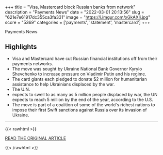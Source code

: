 +++
title = "Visa, Mastercard block Russian banks from network"
description = "Payments News"
date = "2022-03-01 20:13:56"
slug = "621e7e61917dc355ca3fa331"
image = "https://i.imgur.com/xGkAXIi.jpg"
score = "5369"
categories = ['payments', 'statement', 'mastercard']
+++

Payments News

## Highlights

- Visa and Mastercard have cut Russian financial institutions off from their payments networks.
- The move was sought by Ukraine National Bank Governor Kyrylo Shevchenko to increase pressure on Vladimir Putin and his regime.
- The card giants each pledged to donate $2 million for humanitarian assistance to help Ukrainians displaced by the war.
- The U.N.
- expects to swell to as many as 5 million people displaced by war, the UN expects to reach 5 million by the end of the year, according to the U.S.
- The move is part of a coalition of some of the world's richest nations to impose their first Swift sanctions against Russia over its invasion of Ukraine.

---

{{< rawhtml >}}
  <p class="article-category">
    <a target="_blank" href="https://www.paymentsdive.com/news/visa-mastercard-block-russian-banks-from-network/619605/">READ THE ORIGINAL ARTICLE</a>
  </p>
{{< /rawhtml >}}
